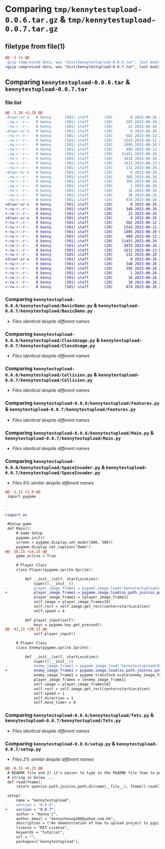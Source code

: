 # Comparing `tmp/kennytestupload-0.0.6.tar.gz` & `tmp/kennytestupload-0.0.7.tar.gz`

## filetype from file(1)

```diff
@@ -1 +1 @@
-gzip compressed data, was "dist/kennytestupload-0.0.6.tar", last modified: Mon Jun 26 21:01:42 2023, max compression
+gzip compressed data, was "dist/kennytestupload-0.0.7.tar", last modified: Mon Jun 26 21:38:41 2023, max compression
```

## Comparing `kennytestupload-0.0.6.tar` & `kennytestupload-0.0.7.tar`

### file list

```diff
@@ -1,19 +1,19 @@
-drwxr-xr-x   0 kenny      (501) staff       (20)        0 2023-06-26 21:01:42.990807 kennytestupload-0.0.6/
--rw-r--r--   0 kenny      (501) staff       (20)      385 2023-06-26 21:01:42.990619 kennytestupload-0.0.6/PKG-INFO
--rw-r--r--   0 kenny      (501) staff       (20)       22 2023-06-26 19:38:53.000000 kennytestupload-0.0.6/README
-drwxr-xr-x   0 kenny      (501) staff       (20)        0 2023-06-26 21:01:42.989622 kennytestupload-0.0.6/kennytestupload/
--rw-r--r--   0 kenny      (501) staff       (20)      582 2023-06-12 20:55:20.000000 kennytestupload-0.0.6/kennytestupload/BasicDemo.py
--rw-r--r--   0 kenny      (501) staff       (20)     1543 2023-06-12 21:21:01.000000 kennytestupload-0.0.6/kennytestupload/ClassUsage.py
--rw-r--r--   0 kenny      (501) staff       (20)     1895 2023-06-20 00:05:55.000000 kennytestupload-0.0.6/kennytestupload/Collision.py
--rw-r--r--   0 kenny      (501) staff       (20)      989 2023-06-12 23:31:16.000000 kennytestupload-0.0.6/kennytestupload/Features.py
--rw-r--r--   0 kenny      (501) staff       (20)    11451 2023-06-26 19:31:00.000000 kennytestupload-0.0.6/kennytestupload/Main.py
--rw-r--r--   0 kenny      (501) staff       (20)     3018 2023-06-26 20:29:08.000000 kennytestupload-0.0.6/kennytestupload/SpaceInvader.py
--rw-r--r--   0 kenny      (501) staff       (20)     1613 2023-06-13 00:24:31.000000 kennytestupload-0.0.6/kennytestupload/Tets.py
--rw-r--r--   0 kenny      (501) staff       (20)      131 2023-06-26 20:29:08.000000 kennytestupload-0.0.6/kennytestupload/__init__.py
-drwxr-xr-x   0 kenny      (501) staff       (20)        0 2023-06-26 21:01:42.990285 kennytestupload-0.0.6/kennytestupload.egg-info/
--rw-r--r--   0 kenny      (501) staff       (20)      385 2023-06-26 21:01:42.000000 kennytestupload-0.0.6/kennytestupload.egg-info/PKG-INFO
--rw-r--r--   0 kenny      (501) staff       (20)      395 2023-06-26 21:01:42.000000 kennytestupload-0.0.6/kennytestupload.egg-info/SOURCES.txt
--rw-r--r--   0 kenny      (501) staff       (20)        1 2023-06-26 21:01:42.000000 kennytestupload-0.0.6/kennytestupload.egg-info/dependency_links.txt
--rw-r--r--   0 kenny      (501) staff       (20)       16 2023-06-26 21:01:42.000000 kennytestupload-0.0.6/kennytestupload.egg-info/top_level.txt
--rw-r--r--   0 kenny      (501) staff       (20)       38 2023-06-26 21:01:42.990867 kennytestupload-0.0.6/setup.cfg
--rw-r--r--   0 kenny      (501) staff       (20)      874 2023-06-26 21:01:38.000000 kennytestupload-0.0.6/setup.py
+drwxr-xr-x   0 kenny      (501) staff       (20)        0 2023-06-26 21:38:41.830726 kennytestupload-0.0.7/
+-rw-r--r--   0 kenny      (501) staff       (20)      348 2023-06-26 21:38:41.830529 kennytestupload-0.0.7/PKG-INFO
+-rw-r--r--   0 kenny      (501) staff       (20)       22 2023-06-26 19:38:53.000000 kennytestupload-0.0.7/README
+drwxr-xr-x   0 kenny      (501) staff       (20)        0 2023-06-26 21:38:41.829014 kennytestupload-0.0.7/kennytestupload/
+-rw-r--r--   0 kenny      (501) staff       (20)      582 2023-06-12 20:55:20.000000 kennytestupload-0.0.7/kennytestupload/BasicDemo.py
+-rw-r--r--   0 kenny      (501) staff       (20)     1543 2023-06-12 21:21:01.000000 kennytestupload-0.0.7/kennytestupload/ClassUsage.py
+-rw-r--r--   0 kenny      (501) staff       (20)     1895 2023-06-20 00:05:55.000000 kennytestupload-0.0.7/kennytestupload/Collision.py
+-rw-r--r--   0 kenny      (501) staff       (20)      989 2023-06-12 23:31:16.000000 kennytestupload-0.0.7/kennytestupload/Features.py
+-rw-r--r--   0 kenny      (501) staff       (20)    11451 2023-06-26 19:31:00.000000 kennytestupload-0.0.7/kennytestupload/Main.py
+-rw-r--r--   0 kenny      (501) staff       (20)     3075 2023-06-26 21:18:01.000000 kennytestupload-0.0.7/kennytestupload/SpaceInvader.py
+-rw-r--r--   0 kenny      (501) staff       (20)     1613 2023-06-13 00:24:31.000000 kennytestupload-0.0.7/kennytestupload/Tets.py
+-rw-r--r--   0 kenny      (501) staff       (20)      131 2023-06-26 20:29:08.000000 kennytestupload-0.0.7/kennytestupload/__init__.py
+drwxr-xr-x   0 kenny      (501) staff       (20)        0 2023-06-26 21:38:41.830314 kennytestupload-0.0.7/kennytestupload.egg-info/
+-rw-r--r--   0 kenny      (501) staff       (20)      348 2023-06-26 21:38:41.000000 kennytestupload-0.0.7/kennytestupload.egg-info/PKG-INFO
+-rw-r--r--   0 kenny      (501) staff       (20)      395 2023-06-26 21:38:41.000000 kennytestupload-0.0.7/kennytestupload.egg-info/SOURCES.txt
+-rw-r--r--   0 kenny      (501) staff       (20)        1 2023-06-26 21:38:41.000000 kennytestupload-0.0.7/kennytestupload.egg-info/dependency_links.txt
+-rw-r--r--   0 kenny      (501) staff       (20)       16 2023-06-26 21:38:41.000000 kennytestupload-0.0.7/kennytestupload.egg-info/top_level.txt
+-rw-r--r--   0 kenny      (501) staff       (20)       38 2023-06-26 21:38:41.830792 kennytestupload-0.0.7/setup.cfg
+-rw-r--r--   0 kenny      (501) staff       (20)      874 2023-06-26 21:38:37.000000 kennytestupload-0.0.7/setup.py
```

### Comparing `kennytestupload-0.0.6/kennytestupload/BasicDemo.py` & `kennytestupload-0.0.7/kennytestupload/BasicDemo.py`

 * *Files identical despite different names*

### Comparing `kennytestupload-0.0.6/kennytestupload/ClassUsage.py` & `kennytestupload-0.0.7/kennytestupload/ClassUsage.py`

 * *Files identical despite different names*

### Comparing `kennytestupload-0.0.6/kennytestupload/Collision.py` & `kennytestupload-0.0.7/kennytestupload/Collision.py`

 * *Files identical despite different names*

### Comparing `kennytestupload-0.0.6/kennytestupload/Features.py` & `kennytestupload-0.0.7/kennytestupload/Features.py`

 * *Files identical despite different names*

### Comparing `kennytestupload-0.0.6/kennytestupload/Main.py` & `kennytestupload-0.0.7/kennytestupload/Main.py`

 * *Files identical despite different names*

### Comparing `kennytestupload-0.0.6/kennytestupload/SpaceInvader.py` & `kennytestupload-0.0.7/kennytestupload/SpaceInvader.py`

 * *Files 9% similar despite different names*

```diff
@@ -1,11 +1,9 @@
 import pygame
-
-
-
+import os
 
 #Setup game
 def Main():
     # Game Setup
     pygame.init()
     screen = pygame.display.set_mode((600, 500))
     pygame.display.set_caption('Demo')
@@ -16,15 +14,15 @@
     game_active = True
 
     # Player Class
     class Player(pygame.sprite.Sprite):
 
         def __init__(self, startLocation):
             super().__init__()
-            player_image_frame1 = pygame.image.load('kennytestupload/data/alien3.png').convert_alpha()
+            player_image_frame1 = pygame.image.load(os.path.join(os.path.dirname(__file__), 'data/alien3.png')).convert_alpha()
             player_image_frames = [player_image_frame1]
             self.image = player_image_frames[0]
             self.rect = self.image.get_rect(center=startLocation)
             self.speed = 4
 
         def player_input(self):
             keys = pygame.key.get_pressed()
@@ -41,15 +39,15 @@
             self.player_input()
 
     # Player Class
     class Enemy(pygame.sprite.Sprite):
 
         def __init__(self, startLocation):
             super().__init__()
-            enemy_image_frame1 = pygame.image.load('kennytestupload/data/enemy2.png').convert_alpha()
+            enemy_image_frame1 = pygame.image.load(os.path.join(os.path.dirname(__file__), 'data/enemy2.png')).convert_alpha()
             enemy_image_frame1 = pygame.transform.scale(enemy_image_frame1, (50, 50))
             player_image_frames = [enemy_image_frame1]
             self.image = player_image_frames[0]
             self.rect = self.image.get_rect(center=startLocation)
             self.speed = 1
             self.direction = 1
             self.move_timer = 0
```

### Comparing `kennytestupload-0.0.6/kennytestupload/Tets.py` & `kennytestupload-0.0.7/kennytestupload/Tets.py`

 * *Files identical despite different names*

### Comparing `kennytestupload-0.0.6/setup.py` & `kennytestupload-0.0.7/setup.py`

 * *Files 2% similar despite different names*

```diff
@@ -6,15 +6,15 @@
 # README file and 2) it's easier to type in the README file than to put a raw
 # string in below ...
 def read(fname):
     return open(os.path.join(os.path.dirname(__file__), fname)).read()
 
 setup(
     name = "kennytestupload",
-    version = "0.0.6",
+    version = "0.0.7",
     author = "Kenny C",
     author_email = "kennycheung388@yahoo.com.hk",
     description = ("An demonstration of how to upload project to pypi."),
     license = "MIT License",
     keywords = "tutorial",
     url = "",
     packages=['kennytestupload'],
```

